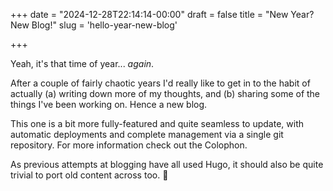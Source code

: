 +++
date = "2024-12-28T22:14:14-00:00"
draft = false
title = "New Year? New Blog!"
slug = 'hello-year-new-blog'

+++


Yeah, it's that time of year... _again_.

After a couple of fairly chaotic years I'd really like to get in to the habit of actually (a) writing down more of my thoughts, and (b) sharing some of the things I've been working on. Hence a new blog.

This one is a bit more fully-featured and quite seamless to update, with automatic deployments and complete management via a single git repository. For more information check out the Colophon.

As previous attempts at blogging have all used Hugo, it should also be quite trivial to port old content across too. 🎉
